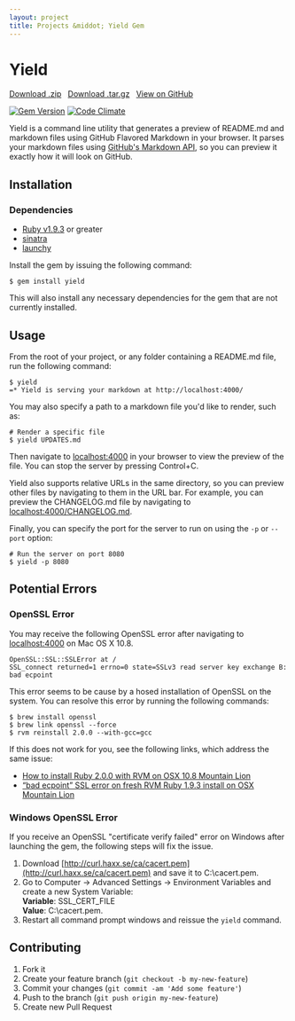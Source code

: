 ```yaml
---
layout: project
title: Projects &middot; Yield Gem
---
```


# Yield

<i class="fa fa-cloud-download"></i> <a href="https://github.com/caseyscarborough/yield/zipball/master">Download .zip</a> &nbsp; 
<i class="fa fa-cloud-download"></i> <a href="https://github.com/caseyscarborough/yield/tarball/master">Download .tar.gz</a> &nbsp; 
<i class="fa fa-github"></i> <a href="https://github.com/caseyscarborough/yield">View on GitHub</a>

[![Gem Version](https://badge.fury.io/rb/yield.png)](http://badge.fury.io/rb/yield) [![Code Climate](https://codeclimate.com/github/caseyscarborough/yield.png)](https://codeclimate.com/github/caseyscarborough/yield)

Yield is a command line utility that generates a preview of README.md and markdown files using GitHub Flavored Markdown in your browser. It parses your markdown files using [GitHub's Markdown API](http://developer.github.com/v3/markdown/), so you can preview it exactly how it will look on GitHub.

## Installation

### Dependencies

* [Ruby v1.9.3](http://www.ruby-lang.org/en/) or greater
* [sinatra](http://sinatrarb.com)
* [launchy](https://github.com/copiousfreetime/launchy)

Install the gem by issuing the following command:

<pre class="no-highlight"><code><span class="dollar">$</span> gem install yield</code></pre>

This will also install any necessary dependencies for the gem that are not currently installed.

## Usage

From the root of your project, or any folder containing a README.md file, run the following command:

<pre class="no-highlight"><code><span class="dollar">$</span> yield
=* Yield is serving your markdown at http://localhost:4000/</code></pre>

You may also specify a path to a markdown file you'd like to render, such as:

<pre class="highlight"><code class="bash"># Render a specific file
<span class="dollar">$</span> yield UPDATES.md</code></pre>

Then navigate to [localhost:4000](http://localhost:4000) in your browser to view the preview of the file. You can stop the server by pressing Control+C.

Yield also supports relative URLs in the same directory, so you can preview other files by navigating to them in the URL bar. For example, you can preview the CHANGELOG.md file by navigating to [localhost:4000/CHANGELOG.md](http://localhost:4000/CHANGELOG.md).

Finally, you can specify the port for the server to run on using the `-p` or `--port` option:

<pre class="highlight"><code class="bash"># Run the server on port 8080
<span class="dollar">$</span> yield -p 8080</code></pre>

## Potential Errors

### OpenSSL Error

You may receive the following OpenSSL error after navigating to [localhost:4000](http://localhost:4000) on Mac OS X 10.8.

```
OpenSSL::SSL::SSLError at /
SSL_connect returned=1 errno=0 state=SSLv3 read server key exchange B: bad ecpoint
```

This error seems to be cause by a hosed installation of OpenSSL on the system. You can resolve this error by running the following commands:

<pre class="no-highlight"><code><span class="dollar">$</span> brew install openssl
<span class="dollar">$</span> brew link openssl --force
<span class="dollar">$</span> rvm reinstall 2.0.0 --with-gcc=gcc</code></pre>

If this does not work for you, see the following links, which address the same issue:

* [How to install Ruby 2.0.0 with RVM on OSX 10.8 Mountain Lion](http://scottyv.me/2013/03/How-to-install-ruby-2-0-0-on-OSX-Mountain-Lion/)
* [“bad ecpoint” SSL error on fresh RVM Ruby 1.9.3 install on OSX Mountain Lion](http://stackoverflow.com/questions/15672133/bad-ecpoint-ssl-error-on-fresh-rvm-ruby-1-9-3-install-on-osx-mountain-lion)

### Windows OpenSSL Error

If you receive an OpenSSL "certificate verify failed" error on Windows after launching the gem, the following steps will fix the issue.

1. Download [http://curl.haxx.se/ca/cacert.pem](http://curl.haxx.se/ca/cacert.pem) and save it to C:\cacert.pem.
2. Go to Computer -> Advanced Settings -> Environment Variables and create a new System Variable:<br />
  **Variable**: SSL\_CERT\_FILE<br />
  **Value**: C:\cacert.pem.
4. Restart all command prompt windows and reissue the `yield` command.  

## Contributing

1. Fork it
2. Create your feature branch (`git checkout -b my-new-feature`)
3. Commit your changes (`git commit -am 'Add some feature'`)
4. Push to the branch (`git push origin my-new-feature`)
5. Create new Pull Request